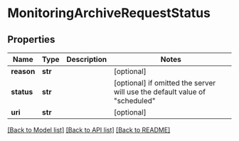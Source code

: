 # MonitoringArchiveRequestStatus

## Properties
Name | Type | Description | Notes
------------ | ------------- | ------------- | -------------
**reason** | **str** |  | [optional] 
**status** | **str** |  | [optional]  if omitted the server will use the default value of "scheduled"
**uri** | **str** |  | [optional] 

[[Back to Model list]](../README.md#documentation-for-models) [[Back to API list]](../README.md#documentation-for-api-endpoints) [[Back to README]](../README.md)


